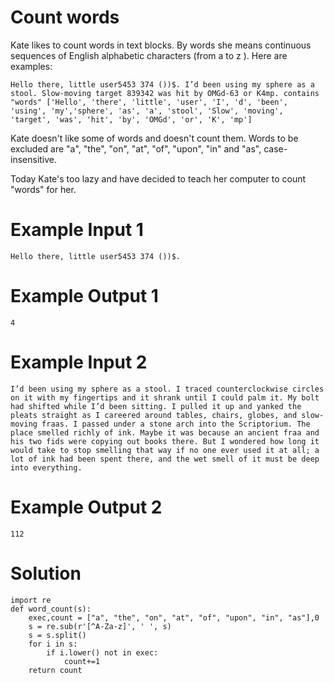 # Count words
Kate likes to count words in text blocks. By words she means continuous sequences of English alphabetic characters (from a to z ). Here are examples:
```
Hello there, little user5453 374 ())$. I’d been using my sphere as a stool. Slow-moving target 839342 was hit by OMGd-63 or K4mp. contains "words" ['Hello', 'there', 'little', 'user', 'I', 'd', 'been', 'using', 'my','sphere', 'as', 'a', 'stool', 'Slow', 'moving', 'target', 'was', 'hit', 'by', 'OMGd', 'or', 'K', 'mp']
```
Kate doesn't like some of words and doesn't count them. Words to be excluded are "a", "the", "on", "at", "of", "upon", "in" and "as", case-insensitive.

Today Kate's too lazy and have decided to teach her computer to count "words" for her.

# Example Input 1
```
Hello there, little user5453 374 ())$.
```
# Example Output 1
```
4
```
# Example Input 2
```
I’d been using my sphere as a stool. I traced counterclockwise circles on it with my fingertips and it shrank until I could palm it. My bolt had shifted while I’d been sitting. I pulled it up and yanked the pleats straight as I careered around tables, chairs, globes, and slow-moving fraas. I passed under a stone arch into the Scriptorium. The place smelled richly of ink. Maybe it was because an ancient fraa and his two fids were copying out books there. But I wondered how long it would take to stop smelling that way if no one ever used it at all; a lot of ink had been spent there, and the wet smell of it must be deep into everything.
```
# Example Output 2
```
112
```
# Solution
```
import re
def word_count(s):
    exec,count = ["a", "the", "on", "at", "of", "upon", "in", "as"],0
    s = re.sub(r'[^A-Za-z]', ' ', s)
    s = s.split()
    for i in s:
        if i.lower() not in exec:
            count+=1
    return count
```